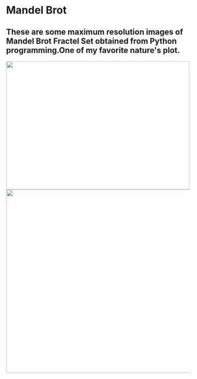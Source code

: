 # Mandel Brot

## These are some maximum resolution images of Mandel Brot Fractel Set obtained from Python programming.One of my favorite nature's plot.

<img height='350px' width='500px' src='https://user-images.githubusercontent.com/46626425/61553131-57a87a00-aa77-11e9-8108-3da4a71bd081.png'>

<img height='500px' width='700px' src='https://user-images.githubusercontent.com/46626425/61553632-752a1380-aa78-11e9-9248-10c7edda6132.png'>
